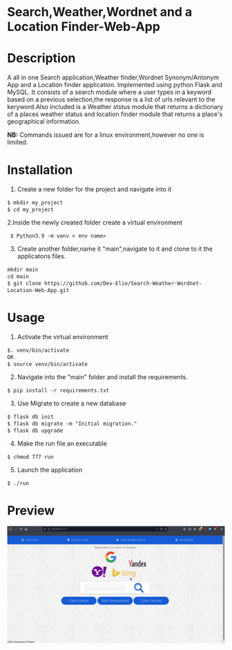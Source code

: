 # Search,Weather,Wordnet and a Location Finder-Web-App

# Description
A all in one Search application,Weather finder,Wordnet Synonym/Antonym App and a Location finder application. Implemented using python Flask and MySQL. It consists of a 
search module where a user types in a keyword based on a previous selection,the response is a list of urls relevant to the keryword.Also included is a Weather ststus
module that returns a dictionary of a places weather status and location finder module that returns a place's geographical information.

**NB:** Commands issued are for a linux environment,however no one is limited.

# Installation
1. Create a new folder for the project and navigate into it
```
$ mkdir my_project
$ cd my_project
```
2.Inside the newly created folder create a virtual environment
```
 $ Python3.9 -m venv < env name>
```
3. Create another folder,name it "main",navigate to it and clone to it the applicatons files.
```
mkdir main
cd main
$ git clone https://github.com/Dev-Elie/Search-Weather-Wordnet-Location-Web-App.git
```
# Usage
1. Activate the virtual environment
```
$. venv/bin/activate
OR
$ source venv/bin/activate
``` 
2. Navigate into the "main" folder and install the requirements.
```
$ pip install -r requirements.txt
```
3. Use Migrate to create a new database
```
$ flask db init
$ flask db migrate -m "Initial migration."
$ flask db upgrade
```
4. Make the run file an executable
```
$ chmod 777 run
```
5. Launch the application
```
$ ./run
```
# Preview
![Home](https://github.com/Dev-Elie/Portfolio/blob/main/images/projects/slww.png
 "Q & A Page")


